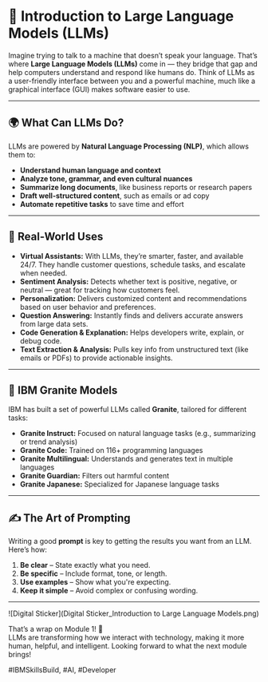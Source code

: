 # 🧠 Introduction to Large Language Models (LLMs)

Imagine trying to talk to a machine that doesn’t speak your language. That’s where **Large Language Models (LLMs)** come in — they bridge that gap and help computers understand and respond like humans do. Think of LLMs as a user-friendly interface between you and a powerful machine, much like a graphical interface (GUI) makes software easier to use.

---

## 🌍 What Can LLMs Do?

LLMs are powered by **Natural Language Processing (NLP)**, which allows them to:

- **Understand human language and context**  
- **Analyze tone, grammar, and even cultural nuances**  
- **Summarize long documents**, like business reports or research papers  
- **Draft well-structured content**, such as emails or ad copy  
- **Automate repetitive tasks** to save time and effort  

---

## 💬 Real-World Uses

- **Virtual Assistants:** With LLMs, they’re smarter, faster, and available 24/7. They handle customer questions, schedule tasks, and escalate when needed.
- **Sentiment Analysis:** Detects whether text is positive, negative, or neutral — great for tracking how customers feel.
- **Personalization:** Delivers customized content and recommendations based on user behavior and preferences.
- **Question Answering:** Instantly finds and delivers accurate answers from large data sets.
- **Code Generation & Explanation:** Helps developers write, explain, or debug code.
- **Text Extraction & Analysis:** Pulls key info from unstructured text (like emails or PDFs) to provide actionable insights.

---

## 🧩 IBM Granite Models

IBM has built a set of powerful LLMs called **Granite**, tailored for different tasks:

- **Granite Instruct:** Focused on natural language tasks (e.g., summarizing or trend analysis)
- **Granite Code:** Trained on 116+ programming languages
- **Granite Multilingual:** Understands and generates text in multiple languages
- **Granite Guardian:** Filters out harmful content
- **Granite Japanese:** Specialized for Japanese language tasks

---

## ✍️ The Art of Prompting

Writing a good **prompt** is key to getting the results you want from an LLM. Here’s how:

1. **Be clear** – State exactly what you need.
2. **Be specific** – Include format, tone, or length.
3. **Use examples** – Show what you're expecting.
4. **Keep it simple** – Avoid complex or confusing wording.

---

![Digital Sticker](Digital Sticker_Introduction to Large Language Models.png)

That’s a wrap on Module 1! 🎉  
LLMs are transforming how we interact with technology, making it more human, helpful, and intelligent. Looking forward to what the next module brings!

#IBMSkillsBuild, #AI, #Developer



